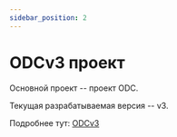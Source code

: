 ```yaml
---
sidebar_position: 2
---
```

# ODCv3 проект

Основной проект -- проект ODC. 

Текущая разрабатываемая версия -- v3. 

Подробнее тут: [ODCv3](../../project3/intro.md)